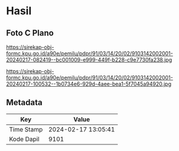 # Hasil

## Foto C Plano

https://sirekap-obj-formc.kpu.go.id/a90e/pemilu/pdpr/91/03/14/20/02/9103142002001-20240217-082419--bc001009-e999-449f-b228-c9e7730fa238.jpg

https://sirekap-obj-formc.kpu.go.id/a90e/pemilu/pdpr/91/03/14/20/02/9103142002001-20240217-100532--1b0734e6-929d-4aee-bea1-5f7045a94920.jpg


## Metadata

| Key        | Value               |
| ---------- | ------------------- |
| Time Stamp | 2024-02-17 13:05:41 |
| Kode Dapil | 9101                |



